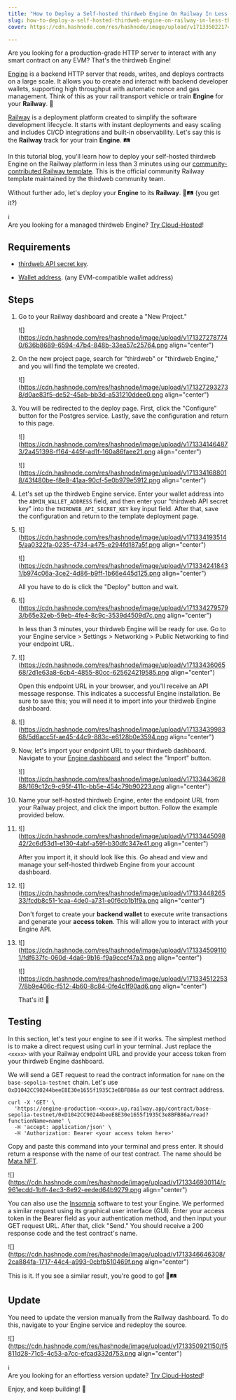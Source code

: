 ```yaml
---
title: "How to Deploy a Self-hosted thirdweb Engine On Railway In Less Than 3 Minutes"
slug: how-to-deploy-a-self-hosted-thirdweb-engine-on-railway-in-less-than-3-minutes
cover: https://cdn.hashnode.com/res/hashnode/image/upload/v1713350221743/c7670eb7-e0e6-4c84-b796-22f530328b00.jpeg

---
```


Are you looking for a production-grade HTTP server to interact with any smart contract on any EVM? That's the thirdweb Engine!

[Engine](https://thirdweb.com/engine/) is a backend HTTP server that reads, writes, and deploys contracts on a large scale. It allows you to create and interact with backend developer wallets, supporting high throughput with automatic nonce and gas management. Think of this as your rail transport vehicle or train **Engine** for your **Railway**. 🚂

[Railway](https://railway.app/) is a deployment platform created to simplify the software development lifecycle. It starts with instant deployments and easy scaling and includes CI/CD integrations and built-in observability. Let's say this is the **Railway** track for your train **Engine**. 🛤️

In this tutorial blog, you'll learn how to deploy your self-hosted thirdweb Engine on the Railway platform in less than 3 minutes using our [community-contributed Railway template](https://railway.app/template/fcEVay). This is the official community Railway template maintained by the thirdweb community team.

Without further ado, let's deploy your **Engine** to its **Railway**. 🚂🛤️ (you get it?)

<div data-node-type="callout">
<div data-node-type="callout-emoji">ℹ</div>
<div data-node-type="callout-text">Are you looking for a managed thirdweb Engine? <a target="_blank" rel="noopener noreferrer nofollow" href="https://thirdweb.com/engine" style="pointer-events: none">Try Cloud-Hosted</a>!</div>
</div>

## Requirements

* [thirdweb API secret key](https://portal.thirdweb.com/account/api-keys#:~:text=Secret%20Key%2D%20Used%20to%20access%20the%20enabled%20thirdweb%20infrastructure%20services%20by%20identifying%20and%20authenticating%20your%20application%20from%20a%20backend.%20Sharing%20or%20exposing%20this%20key%20to%20others%20is%20unsafe%20because%20it%20grants%20access%20to%20all%20services.).
    
* [Wallet address](https://portal.thirdweb.com/glossary/wallet). (any EVM-compatible wallet address)
    

## Steps

1. Go to your Railway dashboard and create a "New Project."
    
    ![](https://cdn.hashnode.com/res/hashnode/image/upload/v1713272787740/636b8689-6594-47b4-848b-33ea57c25764.png align="center")
    
2. On the new project page, search for "thirdweb" or "thirdweb Engine," and you will find the template we created.
    
    ![](https://cdn.hashnode.com/res/hashnode/image/upload/v1713272932738/d0ae83f5-de52-45ab-bb3d-a531210ddee0.png align="center")
    
3. You will be redirected to the deploy page. First, click the "Configure" button for the Postgres service. Lastly, save the configuration and return to this page.
    
    ![](https://cdn.hashnode.com/res/hashnode/image/upload/v1713341464873/2a451398-f164-445f-ad1f-160a86faee21.png align="center")
    
    ![](https://cdn.hashnode.com/res/hashnode/image/upload/v1713341688018/43f480be-f8e8-41aa-90cf-5e0b979e5912.png align="center")
    
4. Let's set up the thirdweb Engine service. Enter your wallet address into the `ADMIN_WALLET_ADDRESS` field, and then enter your "thirdweb API secret key" into the `THIRDWEB_API_SECRET_KEY` key input field. After that, save the configuration and return to the template deployment page.
    
5. ![](https://cdn.hashnode.com/res/hashnode/image/upload/v1713341935145/aa0322fa-0235-4734-a475-e294fd187a5f.png align="center")
    
    ![](https://cdn.hashnode.com/res/hashnode/image/upload/v1713342418431/b974c06a-3ce2-4d86-b9ff-1b66e445d125.png align="center")
    
    All you have to do is click the "Deploy" button and wait.
    
6. ![](https://cdn.hashnode.com/res/hashnode/image/upload/v1713342795793/b65e32eb-59eb-4fe4-8c9c-3539d4509d7c.png align="center")
    
    In less than 3 minutes, your thirdweb Engine will be ready for use. Go to your Engine service &gt; Settings &gt; Networking &gt; Public Networking to find your endpoint URL.
    
7. ![](https://cdn.hashnode.com/res/hashnode/image/upload/v1713343606568/2d1e63a8-6cb4-4855-80cc-625624219585.png align="center")
    
    Open this endpoint URL in your browser, and you'll receive an API message response. This indicates a successful Engine installation. Be sure to save this; you will need it to import into your thirdweb Engine dashboard.
    
8. ![](https://cdn.hashnode.com/res/hashnode/image/upload/v1713343998368/5d6acc5f-ae45-44c9-883c-e6128b0e3594.png align="center")
    
9. Now, let's import your endpoint URL to your thirdweb dashboard. Navigate to your [Engine dashboard](https://thirdweb.com/dashboard/engine) and select the "Import" button.
    
    ![](https://cdn.hashnode.com/res/hashnode/image/upload/v1713344362888/169c12c9-c95f-411c-bb5e-454c79b90223.png align="center")
    
10. Name your self-hosted thirdweb Engine, enter the endpoint URL from your Railway project, and click the import button. Follow the example provided below.
    
11. ![](https://cdn.hashnode.com/res/hashnode/image/upload/v1713344509842/2c6d53d1-e130-4abf-a59f-b30dfc347e41.png align="center")
    
    After you import it, it should look like this. Go ahead and view and manage your self-hosted thirdweb Engine from your account dashboard.
    
12. ![](https://cdn.hashnode.com/res/hashnode/image/upload/v1713344826533/fcdb8c51-1caa-4de0-a731-e0f6cb1b1f9a.png align="center")
    
    Don't forget to create your **backend wallet** to execute write transactions and generate your **access token**. This will allow you to interact with your Engine API.
    
13. ![](https://cdn.hashnode.com/res/hashnode/image/upload/v1713345091101/fdf637fc-060d-4da6-9b16-f9a9cccf47a3.png align="center")
    
    ![](https://cdn.hashnode.com/res/hashnode/image/upload/v1713345122537/8b9e406c-f512-4b60-8c84-0fe4c1f90ad6.png align="center")
    
    That's it! 🚀
    

## Testing

In this section, let's test your engine to see if it works. The simplest method is to make a direct request using curl in your terminal. Just replace the `<xxxx>` with your Railway endpoint URL and provide your access token from your thirdweb Engine dashboard.

We will send a GET request to read the contract information for `name` on the `base-sepolia-testnet` chain. Let's use `0xD1042CC90244beeE8E30e1655f1935C3e8BFB86a` as our test contract address.

```plaintext
curl -X 'GET' \
  'https://engine-production-<xxxx>.up.railway.app/contract/base-sepolia-testnet/0xD1042CC90244beeE8E30e1655f1935C3e8BFB86a/read?functionName=name' \
  -H 'accept: application/json' \
  -H 'Authorization: Bearer <your access token here>'
```

Copy and paste this command into your terminal and press enter. It should return a response with the name of our test contract. The name should be [Mata NFT](https://thirdweb.com/base-sepolia-testnet/0xD1042CC90244beeE8E30e1655f1935C3e8BFB86a).

![](https://cdn.hashnode.com/res/hashnode/image/upload/v1713346930114/c961ecdd-1bff-4ec3-8e92-eeded64b9279.png align="center")

You can also use the [Insomnia](https://insomnia.rest/) software to test your Engine. We performed a similar request using its graphical user interface (GUI). Enter your access token in the Bearer field as your authentication method, and then input your GET request URL. After that, click "Send." You should receive a 200 response code and the test contract's name.

![](https://cdn.hashnode.com/res/hashnode/image/upload/v1713346646308/2ca884fa-1717-44c4-a993-0cbfb510469f.png align="center")

This is it. If you see a similar result, you're good to go! 🚂🛤️

## Update

You need to update the version manually from the Railway dashboard. To do this, navigate to your Engine service and redeploy the source.

![](https://cdn.hashnode.com/res/hashnode/image/upload/v1713350921150/f5811d28-71c5-4c53-a7cc-efcad332d753.png align="center")

<div data-node-type="callout">
<div data-node-type="callout-emoji">ℹ</div>
<div data-node-type="callout-text">Are you looking for an effortless version update? <a target="_blank" rel="noopener noreferrer nofollow" href="https://thirdweb.com/engine" style="pointer-events: none">Try Cloud-Hosted</a>!</div>
</div>

Enjoy, and keep building! 🫶